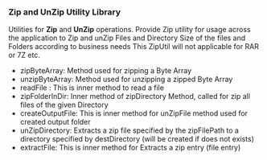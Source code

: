 ### Zip and UnZip Utility Library

Utilities for **Zip** and **UnZip** operations. Provide Zip utility for usage across the application to Zip and unZip Files and Directory Size of the files and Folders according to business needs This ZipUtil will not applicable for RAR or 7Z etc.

- zipByteArray: Method used for zipping a Byte Array
- unzipByteArray: Method used for unzipping a zipped Byte Array
- readFile : This is inner method to read a file
- zipFolderInDir: Inner method of zipDirectory Method, called for zip all files of the given Directory
- createOutputFile: This is inner method for unZipFile method used for created output folder
- unZipDirectory: Extracts a zip file specified by the zipFilePath to a directory specified by destDirectory (will be created if does not exists)
- extractFile: This is inner method for Extracts a zip entry (file entry)
